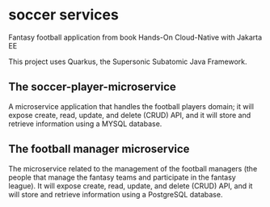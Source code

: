 # soccer services

Fantasy football application from book Hands-On Cloud-Native with Jakarta EE

This project uses Quarkus, the Supersonic Subatomic Java Framework.

## The soccer-player-microservice

A microservice application that handles the football players domain; 
it will expose create, read, update, and delete (CRUD) API, 
and it will store and retrieve information using a MYSQL database.


## The football manager microservice

The microservice related to the management of the football
managers (the people that manage the fantasy teams and participate in the fantasy league).
It will expose create, read, update, and delete (CRUD) API,
and it will store and retrieve information using a PostgreSQL database.
